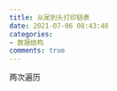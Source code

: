 ```yaml
---
title: 从尾到头打印链表
date: 2021-07-06 08:43:48
categories:
- 数据结构
comments: true
---
```



两次遍历
